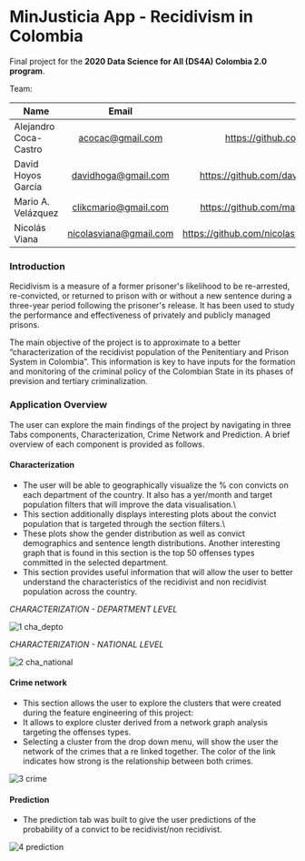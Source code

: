 # MinJusticia App - Recidivism in Colombia

Final project for the **2020 Data Science for All (DS4A) Colombia 2.0 program**.  

Team:  

| Name            |            Email           |                             Github | 
|-----------------|:--------------------------:|-----------------------------------:|
| Alejandro Coca-Castro    | acocac@gmail.com |     https://github.com/acocac |
| David Hoyos García | davidhoga@gmail.com |         https://github.com/davidhoga89 |
| Mario A. Velázquez |  clikcmario@gmail.com  | https://github.com/mavelasquez | 
| Nicolás Viana |  nicolasviana@gmail.com  | https://github.com/nicolasvianavega | 

### Introduction
Recidivism is a measure of a former prisoner's likelihood to be re-arrested, re-convicted, or returned to prison with or without a new sentence during a three-year period following the prisoner's release. It has been used to study the performance and effectiveness of privately and publicly managed prisons.

The main objective of the project is to approximate to a better “characterization of the recidivist population of the Penitentiary and Prison System in Colombia”. 
This information is key to have inputs for the formation and monitoring of the criminal policy of the Colombian State in its phases of prevision and tertiary criminalization. 

### Application Overview 
The user can explore the main findings of the project by navigating in three Tabs components, Characterization, Crime Network and Prediction. A brief overview of each component is provided as follows. 

#### Characterization
* The user will be able to geographically visualize the \% con convicts on each department of the country. It also has a yer/month and target population filters that will improve the data visualisation.\\
* This section additionally displays interesting plots about the convict population that is targeted through the section filters.\\
* These plots show the gender distribution as well as convict demographics and sentence length distributions. Another interesting graph that is found in this section is the top 50 offenses types committed in the selected department.
* This section provides useful information that will allow the user to better understand the characteristics of the recidivist and non recidivist population across the country.

*CHARACTERIZATION - DEPARTMENT LEVEL*  

![1 cha_depto](https://github.com/acocac/ds4a-app/tree/master/img/dash_characterization_depto.png)  

*CHARACTERIZATION - NATIONAL LEVEL*  

![2 cha_national](https://github.com/acocac/ds4a-app/tree/master/img/dash_characterization_national.png)  

#### Crime network  
* This section allows the user to explore the clusters that were created during the feature engineering of this project:
* It allows to explore cluster derived from a network graph analysis targeting the offenses types.  
* Selecting a cluster from the drop down menu, will show the user the network of the crimes that a re linked together. The color of the link indicates how strong is the relationship between both crimes.

![3 crime](https://github.com/acocac/ds4a-app/tree/master/img/dash_network.png)  

#### Prediction  

* The prediction tab was built to give the user predictions of the probability of a convict to be recidivist/non recidivist.

![4 prediction](https://github.com/acocac/ds4a-app/tree/master/img/dash_prediction.png)  